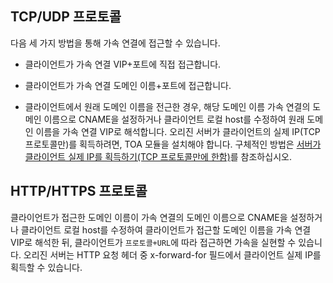 ## TCP/UDP 프로토콜
다음 세 가지 방법을 통해 가속 연결에 접근할 수 있습니다.
- 클라이언트가 가속 연결 VIP+포트에 직접 접근합니다.

- 클라이언트가 가속 연결 도메인 이름+포트에 접근합니다. 

- 클라이언트에서 원래 도메인 이름을 전근한 경우, 해당 도메인 이름 가속 연결의 도메인 이름으로 CNAME을 설정하거나 클라이언트 로컬 host를 수정하여 원래 도메인 이름을 가속 연결 VIP로 해석합니다.
오리진 서버가 클라이언트의 실제 IP(TCP 프로토콜만)를 획득하려면, TOA 모듈을 설치해야 합니다. 구체적인 방법은 [서버가 클라이언트 실제 IP를 획득하기(TCP 프로토콜만에 한함)](/document/product/608/14427)를 참조하십시오.

## HTTP/HTTPS 프로토콜
클라이언트가 접근한 도메인 이름이 가속 연결의 도메인 이름으로 CNAME을 설정하거나 클라이언트 로컬 host를 수정하여 클라이언트가 접근할 도메인 이름을 가속 연결 VIP로 해석한 뒤, 클라이언트가 `프로토콜+URL`에 따라 접근하면 가속을 실현할 수 있습니다.
오리진 서버는 HTTP 요청 헤더 중 x-forward-for 필드에서 클라이언트 실제 IP를 획득할 수 있습니다.

